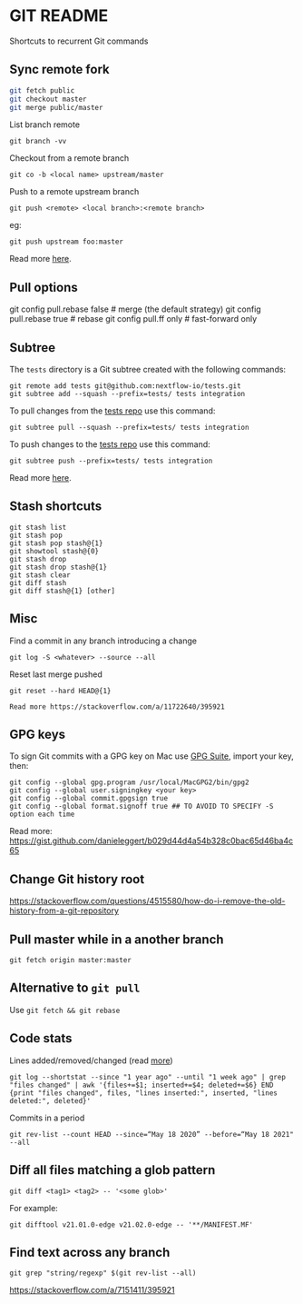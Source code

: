 # GIT README 

Shortcuts to recurrent Git commands 

## Sync remote fork 

```bash
git fetch public
git checkout master
git merge public/master
```

List branch remote

    git branch -vv 

Checkout from a remote branch 

    git co -b <local name> upstream/master

Push to a remote upstream branch

    git push <remote> <local branch>:<remote branch>

eg:

    git push upstream foo:master

Read more [here](https://help.github.com/articles/syncing-a-fork/).

## Pull options

  git config pull.rebase false  # merge (the default strategy)
  git config pull.rebase true   # rebase
  git config pull.ff only       # fast-forward only


## Subtree  

The `tests` directory is a Git subtree created with the 
following commands: 

    git remote add tests git@github.com:nextflow-io/tests.git
    git subtree add --squash --prefix=tests/ tests integration


To pull changes from the [tests repo](https://github.com/nextflow-io/tests) use this command: 

    git subtree pull --squash --prefix=tests/ tests integration

To push changes to the [tests repo](https://github.com/nextflow-io/tests) use this command: 

    git subtree push --prefix=tests/ tests integration


Read more [here](https://andrey.nering.com.br/2016/git-submodules-vs-subtrees/).

## Stash shortcuts

    git stash list
    git stash pop
    git stash pop stash@{1}
    git showtool stash@{0}
    git stash drop
    git stash drop stash@{1}
    git stash clear
    git diff stash
    git diff stash@{1} [other]

## Misc 

Find a commit in any branch introducing a change

    git log -S <whatever> --source --all

Reset last merge pushed 

    git reset --hard HEAD@{1}

    Read more https://stackoverflow.com/a/11722640/395921
    
## GPG keys 

To sign Git commits with a GPG key on Mac use [GPG Suite](https://gpgtools.org/), import your key, then: 

    git config --global gpg.program /usr/local/MacGPG2/bin/gpg2
    git config --global user.signingkey <your key> 
    git config --global commit.gpgsign true 
    git config --global format.signoff true ## TO AVOID TO SPECIFY -S option each time

Read more: 
https://gist.github.com/danieleggert/b029d44d4a54b328c0bac65d46ba4c65


## Change Git history root 

https://stackoverflow.com/questions/4515580/how-do-i-remove-the-old-history-from-a-git-repository

## Pull master while in a another branch

    git fetch origin master:master

## Alternative to `git pull` 

Use `git fetch && git rebase`

## Code stats 

Lines added/removed/changed (read [more](https://gist.github.com/Xeoncross/4020489))

    git log --shortstat --since "1 year ago" --until "1 week ago" | grep "files changed" | awk '{files+=$1; inserted+=$4; deleted+=$6} END {print "files changed", files, "lines inserted:", inserted, "lines deleted:", deleted}'
    
Commits in a period 

    git rev-list --count HEAD --since=“May 18 2020” --before=“May 18 2021" --all

## Diff all files matching a glob pattern 

    git diff <tag1> <tag2> -- '<some glob>'

For example:

    git difftool v21.01.0-edge v21.02.0-edge -- '**/MANIFEST.MF'

## Find text across any branch 

    git grep "string/regexp" $(git rev-list --all)

https://stackoverflow.com/a/7151411/395921

